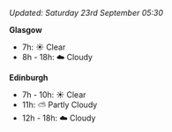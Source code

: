 *Updated: Saturday 23rd September 05:30*

**Glasgow**

* 7h: :sunny: Clear
* 8h - 18h: :cloud: Cloudy

**Edinburgh**

* 7h - 10h: :sunny: Clear
* 11h: :partly_sunny: Partly Cloudy
* 12h - 18h: :cloud: Cloudy
